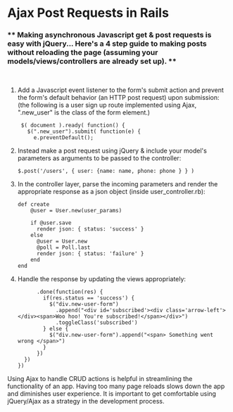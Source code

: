# Ajax Post Requests in Rails

### ** Making asynchronous Javascript get & post requests is easy with jQuery... Here's a 4 step guide to making posts without reloading the page (assuming your models/views/controllers are already set up). **
<br>

1. Add a Javascript event listener to the form's submit action and prevent the form's default behavior (an HTTP post request) upon submission:  (the following is a user sign up route implemented using Ajax, ".new_user" is the class of the form element.)


		$( document ).ready( function() {
		  $(".new_user").submit( function(e) {
		    e.preventDefault();

2.  Instead make a post request using jQuery & include your model's parameters as arguments to be passed to the controller:	
	
		$.post('/users', { user: {name: name, phone: phone } } ) 
		
3.  In the controller layer, parse the incoming parameters and render the appropriate response as a json object (inside user_controller.rb): 

		def create
		    @user = User.new(user_params)
		
		    if @user.save
		      render json: { status: 'success' }
		    else
		      @user = User.new
		      @poll = Poll.last
		      render json: { status: 'failure' }
		    end
		end
4.  Handle the response by updating the views appropriately: 	
		
		      .done(function(res) {
		        if(res.status == 'success') {
		          $("div.new-user-form")
		            .append("<div id='subscribed'><div class='arrow-left'></div><span>Woo hoo! You're subscribed!</span></div>")
		            .toggleClass('subscribed')
		        } else {
		          $("div.new-user-form").append("<span> Something went wrong </span>")
		        }
		      })
		  })
		})
Using Ajax to handle CRUD actions is helpful in streamlining the functionality of an app.  Having too many page reloads slows down the app and diminishes user experience.  It is important to get comfortable using jQuery/Ajax as a strategy in the development process.
	